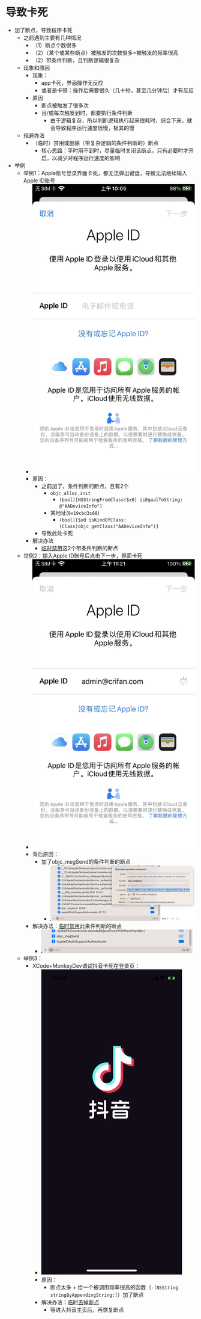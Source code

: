 # 导致卡死

* 加了断点，导致程序卡死
  * 之前遇到主要有几种情况
    * （1）断点个数很多
    * （2）（某个或某些断点）被触发的次数很多=被触发的频率很高
    * （2）带条件判断，且判断逻辑很复杂
  * 现象和原因
    * 现象：
      * app卡死，界面操作无反应
      * 或者是卡顿：操作后需要很久（几十秒，甚至几分钟后）才有反应
    * 原因
      * 断点被触发了很多次
      * 且/或每次触发到时，都要执行条件判断
        * 由于逻辑复杂，所以判断逻辑执行起来很耗时，综合下来，就会导致程序运行速度很慢，极其的慢
  * 规避办法
    * （临时）禁用或删除（带复杂逻辑的条件判断的）断点
      * 核心思路：平时用不到时，尽量临时关闭该断点，只有必要时才开启，以减少对程序运行速度的影响
* 举例
  * 举例1：Apple账号登录界面卡死，都无法弹出键盘，导致无法继续输入Apple ID账号
    * ![stuck_apple_id_not_input](../../assets/img/stuck_apple_id_not_input.png)
    * 原因：
      * 之前加了，条件判断的断点，且有2个
        * `objc_alloc_init`
          * `(bool)[NSStringFromClass($x0) isEqualToString: @"AADeviceInfo"]`
        * 某地址(`0x19cbd3c68`)
          * `(bool)[$x0 isKindOfClass: (Class)objc_getClass("AADeviceInfo")]`
      * 导致此处卡死
    * 解决办法
      * [临时禁用](../../note_summary/xcode/deactive_all_br.md)这2个带条件判断的断点
  * 举例2：输入Apple ID账号后点击下一步，界面卡死
    * ![stuck_after_input_apple_id](../../assets/img/stuck_after_input_apple_id.png)
    * 背后原因：
      * 加了objc_msgSend的条件判断的断点
        * ![stuck_objc_msgSend_cond_br](../../assets/img/stuck_objc_msgSend_cond_br.png)
    * 解决办法：[临时禁用](../../note_summary/xcode/deactive_all_br.md)此条件判断的断点
      * ![temp_deactive_objc_msgSend_br](../../assets/img/temp_deactive_objc_msgSend_br.png)
  * 举例3：
    * XCode+MonkeyDev调试抖音卡死在登录页：
      * ![stuck_aweme_launch_black](../../assets/img/stuck_aweme_launch_black.png)
      * 原因：
        * 断点太多 + 给一个被调用频率很高的函数（`-[NSString stringByAppendingString:]`）加了断点
      * 解决办法：[临时去掉断点](../../note_summary/xcode/deactive_all_br.md)
        * 等进入抖音主页后，再恢复断点